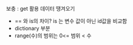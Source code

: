 보충 : get 활용 데이터 땡겨오기

- == 와 is의 차이? is 는 변수 값이 아닌 id값을 비교함
- dictionary 부분
- range(수)의 범위는 0<= 범위 < 수

